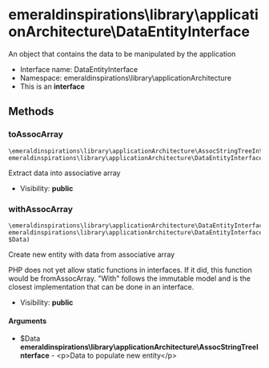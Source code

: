 emeraldinspirations\library\applicationArchitecture\DataEntityInterface
===============

An object that contains the data to be manipulated by the application




* Interface name: DataEntityInterface
* Namespace: emeraldinspirations\library\applicationArchitecture
* This is an **interface**






Methods
-------


### toAssocArray

    \emeraldinspirations\library\applicationArchitecture\AssocStringTreeInterface emeraldinspirations\library\applicationArchitecture\DataEntityInterface::toAssocArray()

Extract data into associative array



* Visibility: **public**




### withAssocArray

    \emeraldinspirations\library\applicationArchitecture\DataEntityInterface emeraldinspirations\library\applicationArchitecture\DataEntityInterface::withAssocArray(\emeraldinspirations\library\applicationArchitecture\AssocStringTreeInterface $Data)

Create new entity with data from associative array

PHP does not yet allow static functions in interfaces.  If it did, this
function would be fromAssocArray.  "With" follows the immutable model
and is the closest implementation that can be done in an interface.

* Visibility: **public**


#### Arguments
* $Data **emeraldinspirations\library\applicationArchitecture\AssocStringTreeInterface** - &lt;p&gt;Data to populate new entity&lt;/p&gt;


